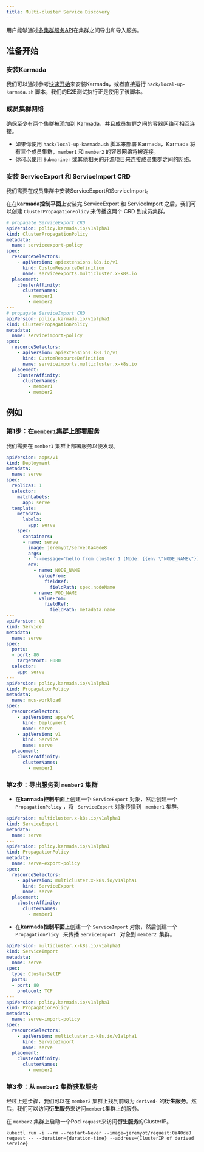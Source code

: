 ```yaml
---
title: Multi-cluster Service Discovery
---
```


用户能够通过[多集群服务API](https://github.com/kubernetes-sigs/mcs-api)在集群之间导出和导入服务。 

## 准备开始

### 安装Karmada

我们可以通过参考[快速开始](https://github.com/karmada-io/karmada#quick-start)来安装Karmada，或者直接运行 `hack/local-up-karmada.sh` 脚本，我们的E2E测试执行正是使用了该脚本。


### 成员集群网络

确保至少有两个集群被添加到 Karmada，并且成员集群之间的容器网络可相互连接。

- 如果你使用 `hack/local-up-karmada.sh` 脚本来部署 Karmada，Karmada 将有三个成员集群，`member1` 和 `member2` 的容器网络将被连接。
- 你可以使用 `Submariner` 或其他相关的开源项目来连接成员集群之间的网络。

### 安装 ServiceExport 和 ServiceImport CRD

我们需要在成员集群中安装ServiceExport和ServiceImport。

在在**karmada控制平面**上安装完 ServiceExport 和 ServiceImport 之后，我们可以创建 `ClusterPropagationPolicy` 来传播这两个 CRD 到成员集群。

```yaml
# propagate ServiceExport CRD
apiVersion: policy.karmada.io/v1alpha1
kind: ClusterPropagationPolicy
metadata:
  name: serviceexport-policy
spec:
  resourceSelectors:
    - apiVersion: apiextensions.k8s.io/v1
      kind: CustomResourceDefinition
      name: serviceexports.multicluster.x-k8s.io
  placement:
    clusterAffinity:
      clusterNames:
        - member1
        - member2
---        
# propagate ServiceImport CRD
apiVersion: policy.karmada.io/v1alpha1
kind: ClusterPropagationPolicy
metadata:
  name: serviceimport-policy
spec:
  resourceSelectors:
    - apiVersion: apiextensions.k8s.io/v1
      kind: CustomResourceDefinition
      name: serviceimports.multicluster.x-k8s.io
  placement:
    clusterAffinity:
      clusterNames:
        - member1
        - member2
```
## 例如

### 第1步：在`member1`集群上部署服务 

我们需要在 `member1` 集群上部署服务以便发现。

```yaml
apiVersion: apps/v1
kind: Deployment
metadata:
  name: serve
spec:
  replicas: 1
  selector:
    matchLabels:
      app: serve
  template:
    metadata:
      labels:
        app: serve
    spec:
      containers:
      - name: serve
        image: jeremyot/serve:0a40de8
        args:
        - "--message='hello from cluster 1 (Node: {{env \"NODE_NAME\"}} Pod: {{env \"POD_NAME\"}} Address: {{addr}})'"
        env:
          - name: NODE_NAME
            valueFrom:
              fieldRef:
                fieldPath: spec.nodeName
          - name: POD_NAME
            valueFrom:
              fieldRef:
                fieldPath: metadata.name
---      
apiVersion: v1
kind: Service
metadata:
  name: serve
spec:
  ports:
  - port: 80
    targetPort: 8080
  selector:
    app: serve
---
apiVersion: policy.karmada.io/v1alpha1
kind: PropagationPolicy
metadata:
  name: mcs-workload
spec:
  resourceSelectors:
    - apiVersion: apps/v1
      kind: Deployment
      name: serve
    - apiVersion: v1
      kind: Service
      name: serve
  placement:
    clusterAffinity:
      clusterNames:
        - member1
```

### 第2步：导出服务到 `member2` 集群

- 在**karmada控制平面**上创建一个 `ServiceExport` 对象，然后创建一个 `PropagationPolicy` ，将 ` ServiceExport` 对象传播到 ` member1` 集群。

```yaml
apiVersion: multicluster.x-k8s.io/v1alpha1
kind: ServiceExport
metadata:
  name: serve
---
apiVersion: policy.karmada.io/v1alpha1
kind: PropagationPolicy
metadata:
  name: serve-export-policy
spec:
  resourceSelectors:
    - apiVersion: multicluster.x-k8s.io/v1alpha1
      kind: ServiceExport
      name: serve
  placement:
    clusterAffinity:
      clusterNames:
        - member1
```

- 在**karmada控制平面**上创建一个 `ServiceImport` 对象，然后创建一个 `PropagationPlicy ` 来传播 `ServiceImport ` 对象到 `member2 `集群。

```yaml
apiVersion: multicluster.x-k8s.io/v1alpha1
kind: ServiceImport
metadata:
  name: serve
spec:
  type: ClusterSetIP
  ports:
  - port: 80
    protocol: TCP
---
apiVersion: policy.karmada.io/v1alpha1
kind: PropagationPolicy
metadata:
  name: serve-import-policy
spec:
  resourceSelectors:
    - apiVersion: multicluster.x-k8s.io/v1alpha1
      kind: ServiceImport
      name: serve
  placement:
    clusterAffinity:
      clusterNames:
        - member2
```

### 第3步：从 `member2` 集群获取服务

经过上述步骤，我们可以在 `member2` 集群上找到前缀为 `derived-` 的**衍生服务**。然后，我们可以访问**衍生服务**来访问`member1`集群上的服务。

在 `member2` 集群上启动一个Pod `request`来访问**衍生服务**的ClusterIP。

```
kubectl run -i --rm --restart=Never --image=jeremyot/request:0a40de8 request -- --duration={duration-time} --address={ClusterIP of derived service}
```

